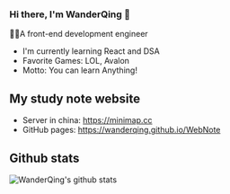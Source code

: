 ### Hi there, I'm WanderQing 👋
👷🏼A front-end development engineer
  
  - I'm currently learning React and DSA
  - Favorite Games: LOL, Avalon
  - Motto: You can learn Anything!

## My study note website

- Server in china: https://minimap.cc
- GitHub pages: https://wanderqing.github.io/WebNote

## Github stats
![WanderQing's github stats](https://github-readme-stats.vercel.app/api?username=WanderQing&show_icons=true&theme=radical)
